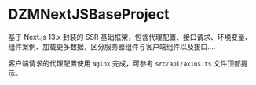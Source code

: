 # DZMNextJSBaseProject

基于 Next.js 13.x 封装的 SSR 基础框架，包含代理配置、接口请求、环境变量、组件案例、加载更多数据，区分服务器组件与客户端组件以及接口....

客户端请求的代理配置使用 `Nginx` 完成，可参考 `src/api/axios.ts` 文件顶部提示。
